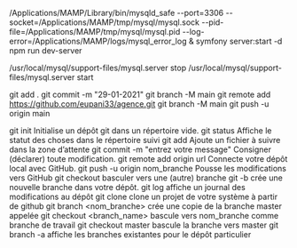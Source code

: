 /Applications/MAMP/Library/bin/mysqld_safe --port=3306 --socket=/Applications/MAMP/tmp/mysql/mysql.sock --pid-file=/Applications/MAMP/tmp/mysql/mysql.pid --log-error=/Applications/MAMP/logs/mysql_error_log &
symfony server:start -d
npm run dev-server

/usr/local/mysql/support-files/mysql.server stop
/usr/local/mysql/support-files/mysql.server start


git add .
git commit -m "29-01-2021"
git branch -M main
git remote add https://github.com/eupani33/agence.git
git branch -M main
git push -u origin main


git init                                Initialise un dépôt git dans un répertoire vide.
git status                              Affiche le statut des choses dans le répertoire suivi
git add <NOM DU FICHIER A SUIVRE>       Ajoute un fichier à suivre dans la zone d’attente
git commit -m "entrez votre message"    Consigner (déclarer) toute modification.
git remote add origin url               Connecte votre dépôt local avec GitHub.
git push -u origin nom_branche          Pousse les modifications vers GitHub
git checkout                            basculer vers une (autre) branche
git -b <NomBranche>                     crée une nouvelle branche dans votre dépôt.
git log                                 affiche un journal des modifications au dépôt
git clone <URL GITHUB>                  clone un projet de votre système à partir de github
git branch <nom_branche>                crée une copie de la branche master appelée
git checkout <branch_name>              bascule vers nom_branche comme branche de travail
git checkout master                     bascule la branche vers master
git branch -a                           affiche les branches existantes pour le dépôt particulier

 
 
  